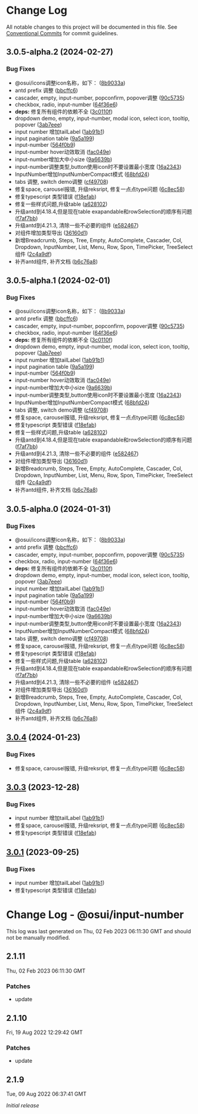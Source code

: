 # Change Log

All notable changes to this project will be documented in this file.
See [Conventional Commits](https://conventionalcommits.org) for commit guidelines.

## 3.0.5-alpha.2 (2024-02-27)


### Bug Fixes

* @osui/icons调整icon名称，如下： ([8b9033a](https://gitee.com/gitee-fe/osui/tree/master/commits/8b9033af14f14ebae853692523739ca22c64123a))
* antd prefix 调整 ([bbcffc6](https://gitee.com/gitee-fe/osui/tree/master/commits/bbcffc66f779b7232c933ad61054d3c18926ea5c))
* cascader, empty, input-number, popconfirm, popover调整 ([90c5735](https://gitee.com/gitee-fe/osui/tree/master/commits/90c573563bd475048963581d3b06a828ff3b7ee2))
* checkbox, radio, input-number ([64f36e6](https://gitee.com/gitee-fe/osui/tree/master/commits/64f36e6b6eb46a333a044a9452207866682d8df4))
* **deps:** 修复所有组件的依赖不全 ([3c0110f](https://gitee.com/gitee-fe/osui/tree/master/commits/3c0110f6798e4fdbf75616a447a1a7660a05c678))
* dropdown demo, empty, input-number, modal icon, select icon, tooltip, popover ([3ab7eee](https://gitee.com/gitee-fe/osui/tree/master/commits/3ab7eee77916171ded5a00e2ff2c2b200b98f21a))
* input number 增加tailLabel ([1ab91b1](https://gitee.com/gitee-fe/osui/tree/master/commits/1ab91b1b3d218854ce9a2b8a4cce1ab0453073d8))
* input pagination table ([9a5a199](https://gitee.com/gitee-fe/osui/tree/master/commits/9a5a199381628308778d6d98906c6b6200ee892b))
* input-number ([564f0b9](https://gitee.com/gitee-fe/osui/tree/master/commits/564f0b9d9638ed73d3dffc951dc564004ec31bf4))
* input-number hover动效取消 ([fac049e](https://gitee.com/gitee-fe/osui/tree/master/commits/fac049eb964391d7b755c56479e7e6a9b154896f))
* input-number增加大中小size ([9a6639b](https://gitee.com/gitee-fe/osui/tree/master/commits/9a6639b79b71e198bbf57ca3636e0873a45ce125))
* input-number调整类型,button使用icon时不要设置最小宽度 ([16a2343](https://gitee.com/gitee-fe/osui/tree/master/commits/16a2343e02914f9412a7c0502b1d1026fb35b88e))
* InputNumber增加InputNumberCompact模式 ([68bfd24](https://gitee.com/gitee-fe/osui/tree/master/commits/68bfd2437aa02cd3e8d919375bf4e6eef7e9c618))
* tabs 调整, switch demo调整 ([cf49708](https://gitee.com/gitee-fe/osui/tree/master/commits/cf49708576758e136486dd05ebfc4df1a69f623c))
* 修复space, carousel报错, 升级reksript, 修复一点点type问题 ([6c8ec58](https://gitee.com/gitee-fe/osui/tree/master/commits/6c8ec58c90fe5cc63ea6b332e6e443461d1285f2))
* 修复typescript 类型错误 ([f18efab](https://gitee.com/gitee-fe/osui/tree/master/commits/f18efab2a15a47cc163dceba128b521c5522063f))
* 修复一些样式问题,升级table ([a628102](https://gitee.com/gitee-fe/osui/tree/master/commits/a628102a4ee5ce4326961c03e40bfbcf895931a0))
* 升级antd到4.18.4,但是现在table exapandable和rowSelection的顺序有问题 ([f7af7bb](https://gitee.com/gitee-fe/osui/tree/master/commits/f7af7bbad5ed53099f4cc4c97c5852e631846616))
* 升级antd到4.21.3, 清除一些不必要的组件 ([e582467](https://gitee.com/gitee-fe/osui/tree/master/commits/e58246764a8309a964b86f26fa229242d9241173))
* 对组件增加类型导出 ([36160d1](https://gitee.com/gitee-fe/osui/tree/master/commits/36160d14e8fee068f34d363d529345d95cfbd39e))
* 新增Breadcrumb, Steps, Tree, Empty, AutoComplete, Cascader, Col, Dropdown, InputNumber, List, Menu, Row, Spon, TimePicker, TreeSelect 组件 ([2c4a9df](https://gitee.com/gitee-fe/osui/tree/master/commits/2c4a9df6af2a0283da7027a20043b0ccebceb2c4))
* 补齐antd组件, 补齐文档 ([b6c76a8](https://gitee.com/gitee-fe/osui/tree/master/commits/b6c76a864b121479e151a97e926546f3370d0aed))





## 3.0.5-alpha.1 (2024-02-01)


### Bug Fixes

* @osui/icons调整icon名称，如下： ([8b9033a](https://gitee.com/gitee-fe/osui/tree/master/commits/8b9033af14f14ebae853692523739ca22c64123a))
* antd prefix 调整 ([bbcffc6](https://gitee.com/gitee-fe/osui/tree/master/commits/bbcffc66f779b7232c933ad61054d3c18926ea5c))
* cascader, empty, input-number, popconfirm, popover调整 ([90c5735](https://gitee.com/gitee-fe/osui/tree/master/commits/90c573563bd475048963581d3b06a828ff3b7ee2))
* checkbox, radio, input-number ([64f36e6](https://gitee.com/gitee-fe/osui/tree/master/commits/64f36e6b6eb46a333a044a9452207866682d8df4))
* **deps:** 修复所有组件的依赖不全 ([3c0110f](https://gitee.com/gitee-fe/osui/tree/master/commits/3c0110f6798e4fdbf75616a447a1a7660a05c678))
* dropdown demo, empty, input-number, modal icon, select icon, tooltip, popover ([3ab7eee](https://gitee.com/gitee-fe/osui/tree/master/commits/3ab7eee77916171ded5a00e2ff2c2b200b98f21a))
* input number 增加tailLabel ([1ab91b1](https://gitee.com/gitee-fe/osui/tree/master/commits/1ab91b1b3d218854ce9a2b8a4cce1ab0453073d8))
* input pagination table ([9a5a199](https://gitee.com/gitee-fe/osui/tree/master/commits/9a5a199381628308778d6d98906c6b6200ee892b))
* input-number ([564f0b9](https://gitee.com/gitee-fe/osui/tree/master/commits/564f0b9d9638ed73d3dffc951dc564004ec31bf4))
* input-number hover动效取消 ([fac049e](https://gitee.com/gitee-fe/osui/tree/master/commits/fac049eb964391d7b755c56479e7e6a9b154896f))
* input-number增加大中小size ([9a6639b](https://gitee.com/gitee-fe/osui/tree/master/commits/9a6639b79b71e198bbf57ca3636e0873a45ce125))
* input-number调整类型,button使用icon时不要设置最小宽度 ([16a2343](https://gitee.com/gitee-fe/osui/tree/master/commits/16a2343e02914f9412a7c0502b1d1026fb35b88e))
* InputNumber增加InputNumberCompact模式 ([68bfd24](https://gitee.com/gitee-fe/osui/tree/master/commits/68bfd2437aa02cd3e8d919375bf4e6eef7e9c618))
* tabs 调整, switch demo调整 ([cf49708](https://gitee.com/gitee-fe/osui/tree/master/commits/cf49708576758e136486dd05ebfc4df1a69f623c))
* 修复space, carousel报错, 升级reksript, 修复一点点type问题 ([6c8ec58](https://gitee.com/gitee-fe/osui/tree/master/commits/6c8ec58c90fe5cc63ea6b332e6e443461d1285f2))
* 修复typescript 类型错误 ([f18efab](https://gitee.com/gitee-fe/osui/tree/master/commits/f18efab2a15a47cc163dceba128b521c5522063f))
* 修复一些样式问题,升级table ([a628102](https://gitee.com/gitee-fe/osui/tree/master/commits/a628102a4ee5ce4326961c03e40bfbcf895931a0))
* 升级antd到4.18.4,但是现在table exapandable和rowSelection的顺序有问题 ([f7af7bb](https://gitee.com/gitee-fe/osui/tree/master/commits/f7af7bbad5ed53099f4cc4c97c5852e631846616))
* 升级antd到4.21.3, 清除一些不必要的组件 ([e582467](https://gitee.com/gitee-fe/osui/tree/master/commits/e58246764a8309a964b86f26fa229242d9241173))
* 对组件增加类型导出 ([36160d1](https://gitee.com/gitee-fe/osui/tree/master/commits/36160d14e8fee068f34d363d529345d95cfbd39e))
* 新增Breadcrumb, Steps, Tree, Empty, AutoComplete, Cascader, Col, Dropdown, InputNumber, List, Menu, Row, Spon, TimePicker, TreeSelect 组件 ([2c4a9df](https://gitee.com/gitee-fe/osui/tree/master/commits/2c4a9df6af2a0283da7027a20043b0ccebceb2c4))
* 补齐antd组件, 补齐文档 ([b6c76a8](https://gitee.com/gitee-fe/osui/tree/master/commits/b6c76a864b121479e151a97e926546f3370d0aed))





## 3.0.5-alpha.0 (2024-01-31)


### Bug Fixes

* @osui/icons调整icon名称，如下： ([8b9033a](https://gitee.com/gitee-fe/osui/tree/master/commits/8b9033af14f14ebae853692523739ca22c64123a))
* antd prefix 调整 ([bbcffc6](https://gitee.com/gitee-fe/osui/tree/master/commits/bbcffc66f779b7232c933ad61054d3c18926ea5c))
* cascader, empty, input-number, popconfirm, popover调整 ([90c5735](https://gitee.com/gitee-fe/osui/tree/master/commits/90c573563bd475048963581d3b06a828ff3b7ee2))
* checkbox, radio, input-number ([64f36e6](https://gitee.com/gitee-fe/osui/tree/master/commits/64f36e6b6eb46a333a044a9452207866682d8df4))
* **deps:** 修复所有组件的依赖不全 ([3c0110f](https://gitee.com/gitee-fe/osui/tree/master/commits/3c0110f6798e4fdbf75616a447a1a7660a05c678))
* dropdown demo, empty, input-number, modal icon, select icon, tooltip, popover ([3ab7eee](https://gitee.com/gitee-fe/osui/tree/master/commits/3ab7eee77916171ded5a00e2ff2c2b200b98f21a))
* input number 增加tailLabel ([1ab91b1](https://gitee.com/gitee-fe/osui/tree/master/commits/1ab91b1b3d218854ce9a2b8a4cce1ab0453073d8))
* input pagination table ([9a5a199](https://gitee.com/gitee-fe/osui/tree/master/commits/9a5a199381628308778d6d98906c6b6200ee892b))
* input-number ([564f0b9](https://gitee.com/gitee-fe/osui/tree/master/commits/564f0b9d9638ed73d3dffc951dc564004ec31bf4))
* input-number hover动效取消 ([fac049e](https://gitee.com/gitee-fe/osui/tree/master/commits/fac049eb964391d7b755c56479e7e6a9b154896f))
* input-number增加大中小size ([9a6639b](https://gitee.com/gitee-fe/osui/tree/master/commits/9a6639b79b71e198bbf57ca3636e0873a45ce125))
* input-number调整类型,button使用icon时不要设置最小宽度 ([16a2343](https://gitee.com/gitee-fe/osui/tree/master/commits/16a2343e02914f9412a7c0502b1d1026fb35b88e))
* InputNumber增加InputNumberCompact模式 ([68bfd24](https://gitee.com/gitee-fe/osui/tree/master/commits/68bfd2437aa02cd3e8d919375bf4e6eef7e9c618))
* tabs 调整, switch demo调整 ([cf49708](https://gitee.com/gitee-fe/osui/tree/master/commits/cf49708576758e136486dd05ebfc4df1a69f623c))
* 修复space, carousel报错, 升级reksript, 修复一点点type问题 ([6c8ec58](https://gitee.com/gitee-fe/osui/tree/master/commits/6c8ec58c90fe5cc63ea6b332e6e443461d1285f2))
* 修复typescript 类型错误 ([f18efab](https://gitee.com/gitee-fe/osui/tree/master/commits/f18efab2a15a47cc163dceba128b521c5522063f))
* 修复一些样式问题,升级table ([a628102](https://gitee.com/gitee-fe/osui/tree/master/commits/a628102a4ee5ce4326961c03e40bfbcf895931a0))
* 升级antd到4.18.4,但是现在table exapandable和rowSelection的顺序有问题 ([f7af7bb](https://gitee.com/gitee-fe/osui/tree/master/commits/f7af7bbad5ed53099f4cc4c97c5852e631846616))
* 升级antd到4.21.3, 清除一些不必要的组件 ([e582467](https://gitee.com/gitee-fe/osui/tree/master/commits/e58246764a8309a964b86f26fa229242d9241173))
* 对组件增加类型导出 ([36160d1](https://gitee.com/gitee-fe/osui/tree/master/commits/36160d14e8fee068f34d363d529345d95cfbd39e))
* 新增Breadcrumb, Steps, Tree, Empty, AutoComplete, Cascader, Col, Dropdown, InputNumber, List, Menu, Row, Spon, TimePicker, TreeSelect 组件 ([2c4a9df](https://gitee.com/gitee-fe/osui/tree/master/commits/2c4a9df6af2a0283da7027a20043b0ccebceb2c4))
* 补齐antd组件, 补齐文档 ([b6c76a8](https://gitee.com/gitee-fe/osui/tree/master/commits/b6c76a864b121479e151a97e926546f3370d0aed))





## [3.0.4](https://gitee.com/gitee-fe/osui/tree/master/compare/v3.0.1...v3.0.4) (2024-01-23)


### Bug Fixes

* 修复space, carousel报错, 升级reksript, 修复一点点type问题 ([6c8ec58](https://gitee.com/gitee-fe/osui/tree/master/commits/6c8ec58c90fe5cc63ea6b332e6e443461d1285f2))





## [3.0.3](https://gitee.com/gitee-fe/osui/tree/master/compare/v2.1.8...v3.0.3) (2023-12-28)


### Bug Fixes

* input number 增加tailLabel ([1ab91b1](https://gitee.com/gitee-fe/osui/tree/master/commits/1ab91b1b3d218854ce9a2b8a4cce1ab0453073d8))
* 修复space, carousel报错, 升级reksript, 修复一点点type问题 ([6c8ec58](https://gitee.com/gitee-fe/osui/tree/master/commits/6c8ec58c90fe5cc63ea6b332e6e443461d1285f2))
* 修复typescript 类型错误 ([f18efab](https://gitee.com/gitee-fe/osui/tree/master/commits/f18efab2a15a47cc163dceba128b521c5522063f))





## [3.0.1](https://gitee.com/gitee-fe/osui/tree/master/compare/v2.1.8...v3.0.1) (2023-09-25)


### Bug Fixes

* input number 增加tailLabel ([1ab91b1](https://gitee.com/gitee-fe/osui/tree/master/commits/1ab91b1b3d218854ce9a2b8a4cce1ab0453073d8))
* 修复typescript 类型错误 ([f18efab](https://gitee.com/gitee-fe/osui/tree/master/commits/f18efab2a15a47cc163dceba128b521c5522063f))





# Change Log - @osui/input-number

This log was last generated on Thu, 02 Feb 2023 06:11:30 GMT and should not be manually modified.

## 2.1.11
Thu, 02 Feb 2023 06:11:30 GMT

### Patches

- update

## 2.1.10
Fri, 19 Aug 2022 12:29:42 GMT

### Patches

- update

## 2.1.9
Tue, 09 Aug 2022 06:37:41 GMT

_Initial release_
